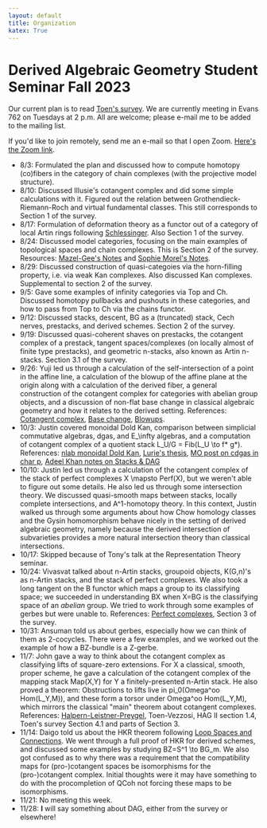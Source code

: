```yaml
---
layout: default
title: Organization
katex: True
---
```


# Derived Algebraic Geometry Student Seminar Fall 2023

Our current plan is to read [Toen's survey](https://arxiv.org/abs/1401.1044). We are currently meeting in Evans 762 on Tuesdays at 2 p.m. All are welcome; please e-mail me to be added to the mailing list.

If you'd like to join remotely, send me an e-mail so that I open Zoom. [Here's the Zoom link](https://berkeley.zoom.us/j/8271009900).

* 8/3: Formulated the plan and discussed how to compute homotopy (co)fibers in the category of chain complexes (with the projective model structure).
* 8/10: Discussed Illusie's cotangent complex and did some simple calculations with it. Figured out the relation between Grothendieck-Riemann-Roch and virtual fundamental classes. This still corresponds to Section 1 of the survey.
* 8/17: Formulation of deformation theory as a functor out of a category of local Artin rings following [Schlessinger](https://www.jstor.org/stable/1994967). Also Section 1 of the survey.
* 8/24: Discussed model categories, focusing on the main examples of topological spaces and chain complexes. This is Section 2 of the survey. Resources: [Mazel-Gee's Notes](https://etale.site/teaching/s23-128/math-128-s23-lecture-notes.pdf) and [Sophie Morel's Notes](https://web.math.princeton.edu/~smorel/notes540.pdf).
* 8/29: Discussed construction of quasi-categoies via the horn-filling property, i.e. via weak Kan complexes. Also discussed Kan complexes. Supplemental to section 2 of the survey.
* 9/5: Gave some examples of infinity categories via Top and Ch. Discussed homotopy pullbacks and pushouts in these categories, and how to pass from Top to Ch via the chains functor.
* 9/12: Discussed stacks, descent, BG as a (truncated) stack, Cech nerves, prestacks, and derived schemes. Section 2 of the survey.
* 9/19: Discussed quasi-coherent shaves on prestacks, the cotangent complex of a prestack, tangent spaces/complexes (on locally almost of finite type prestacks), and geometric n-stacks, also known as Artin n-stacks. Section 3.1 of the survey.
* 9/26: Yuji led us through a calculation of the self-intersection of a point in the affine line, a calculation of the blowup of the affine plane at the origin along with a calculation of the derived fiber, a general construction of the cotangent complex for categories with abelian group objects, and a discussion of non-flat base change in classical algebraic geometry and how it relates to the derived setting. References: [Cotangent complex](https://sma.epfl.ch/~orecchia/docs/DHAG_expose_9.pdf), [Base change](https://mathoverflow.net/questions/402746/what-s-the-obstruction-to-base-change), [Blowups](https://arxiv.org/abs/1802.05702).
* 10/3: Justin covered monoidal Dold Kan, comparison between simplicial commutative algebras, dgas, and E_\infty algebras, and a computation of cotangent complex of a quotient stack  L_U/G = Fib(L_U \to f* g*). References: [nlab monoidal Dold Kan](https://ncatlab.org/nlab/show/monoidal+Dold-Kan+correspondence), [Lurie's thesis](https://dspace.mit.edu/handle/1721.1/30144), [MO post on cdgas in char p](https://mathoverflow.net/questions/23269/non-examples-of-model-structures-that-fail-for-subtle-surprising-reasons/23885#23885), [Adeel Khan notes on Stacks & DAG](https://www.preschema.com/lecture-notes/2022-stacks/stacksncts.pdf)
* 10/10: Justin led us through a calculation of the cotangent complex of the stack of perfect complexes X \mapsto Perf(X), but we weren't able to figure out some details. He also led us through some intersection theory. We discussed quasi-smooth maps between stacks, locally complete intersections, and A^1-homotopy theory. In this context, Justin walked us through some arguments about how Chow homology classes and the Gysin homomorphism behave nicely in the setting of derived algebraic geometry, namely because the derived intersection of subvarieties provides a more natural intersection theory than classical intersections.
* 10/17: Skipped because of Tony's talk at the Representation Theory seminar.
* 10/24: Vivasvat talked about n-Artin stacks, groupoid objects, K(G,n)'s as n-Artin stacks, and the stack of perfect complexes. We also took a long tangent on the B functor which maps a group to its classifying space; we succeeded in understanding BX when X=BG is the classifying space of an _abelian_ group. We tried to work through some examples of gerbes but were unable to. References: [Perfect complexes](https://arxiv.org/abs/math/0503269), Section 3 of the survey.
* 10/31: Ansuman told us about gerbes, especially how we can think of them as 2-cocycles. There were a few examples, and we worked out the example of how a BZ-bundle is a Z-gerbe.
* 11/7: John gave a way to think about the cotangent complex as classifying lifts of square-zero extensions. For X a classical, smooth, proper scheme, he gave a calculation of the cotangent complex of the mapping stack Map(X,Y) for Y a finitely-presented n-Artin stack. He also proved a theorem: Obstructions to lifts live in pi_0(Omega^oo Hom(L_Y,M)), and these form a torsor under Omega^oo Hom(L_Y,M), which mirrors the classical "main" theorem about cotangent complexes. References: [Halpern-Leistner-Preygel](https://arxiv.org/abs/1402.3204), Toen-Vezzosi, HAG II section 1.4, Toen's survey Section 4.1 and parts of Section 3.
* 11/14: Daigo told us about the HKR theorem following [Loop Spaces and Connections](https://arxiv.org/abs/1002.3636). We went through a full proof of HKR for derived schemes, and discussed some examples by studying BZ=S^1 \to BG_m. We also got confused as to why there was a requirement that the compatibility maps for (pro-)cotangent spaces be isomorphisms for the (pro-)cotangent complex. Initial thoughts were it may have something to do with the procompletion of QCoh not forcing these maps to be isomorphisms.
* 11/21: No meeting this week.
* 11/28: **I** will say something about DAG, either from the survey or elsewhere!
